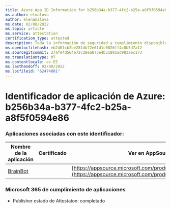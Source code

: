 ```yaml
---
title: Azure App ID Information for b256b34a-b377-4fc2-b25a-a8f5f0594e86
ms.author: elmalova
author: elenamalova
ms.date: 02/08/2022
ms.topic: article
ms.service: attestation
certification_type: attested
description: Toda la información de seguridad y cumplimiento disponible para b256b34a-b377-4fc2-b25a-a8f5f0594e86.
ms.openlocfilehash: eb2401cb2be281db72e61d1c0026ff4c0b5d7a12
ms.sourcegitcommit: 27afe4d564e72c28ea073e4b31801ad983aec173
ms.translationtype: MT
ms.contentlocale: es-ES
ms.lasthandoff: 02/09/2022
ms.locfileid: "62474081"
---
```

# <a name="azure-app-id-b256b34a-b377-4fc2-b25a-a8f5f0594e86"></a>Identificador de aplicación de Azure: b256b34a-b377-4fc2-b25a-a8f5f0594e86


### <a name="apps-associated-with-this-id"></a>Aplicaciones asociadas con este identificador:
| **Nombre de la aplicación** | **Certificado** | **Ver en AppSource** |
|--------------|---------------|-----------------------|
| [BrainBot](https://docs.microsoft.com/microsoft-365-app-certification/forward/WA104381981) |  | [https://appsource.microsoft.com/product/office/WA104381981](https://appsource.microsoft.com/product/office/WA104381981) |

### <a name="microsoft-365-app-compliance-status"></a>Microsoft 365 de cumplimiento de aplicaciones
- Publisher estado de Attestaton: completado
